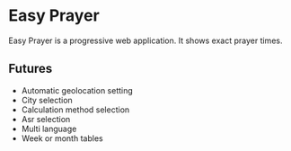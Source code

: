 # Easy Prayer
Easy Prayer is a progressive web application. It shows exact prayer times.
## Futures
- Automatic geolocation setting
- City selection
- Calculation method selection
- Asr selection
- Multi language
- Week or month tables
